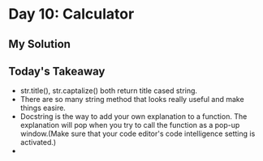 # Day 10: Calculator

## My Solution

## Today's Takeaway

- str.title(), str.captalize() both return title cased string.
- There are so many string method that looks really useful and make things easire.
- Docstring is the way to add your own explanation to a function. The explanation will pop when you try to call the function as a pop-up window.(Make sure that your code editor's code intelligence setting is activated.)
-
